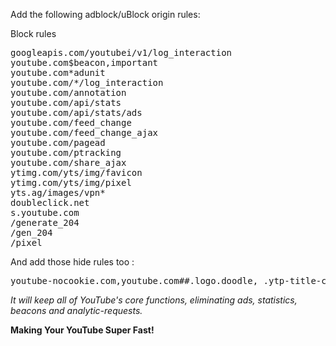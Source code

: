 Add the following adblock/uBlock origin rules:

Block rules
<pre>
googleapis.com/youtubei/v1/log_interaction
youtube.com$beacon,important
youtube.com*adunit
youtube.com/*/log_interaction
youtube.com/annotation
youtube.com/api/stats
youtube.com/api/stats/ads
youtube.com/feed_change
youtube.com/feed_change_ajax
youtube.com/pagead
youtube.com/ptracking
youtube.com/share_ajax
ytimg.com/yts/img/favicon
ytimg.com/yts/img/pixel
yts.ag/images/vpn*
doubleclick.net
s.youtube.com
/generate_204
/gen_204
/pixel
</pre>

And add those hide rules too :
<pre>
youtube-nocookie.com,youtube.com##.logo.doodle, .ytp-title-channel-logo, [class*="promo"], [class*="related-channel"], [class*="ytp-ad"], [id*="-ads"], [id*="ad_"], [id^="feed-main"] > ol:nth-of-type(1) > li:nth-of-type(1), [id^="header"] > [id^="video-masthead"], [id^="watch-action-panels"]
</pre>

<em>It will keep all of YouTube's core functions,
eliminating ads, statistics, beacons and analytic-requests.</em>

<strong>Making Your YouTube Super Fast!</strong>
